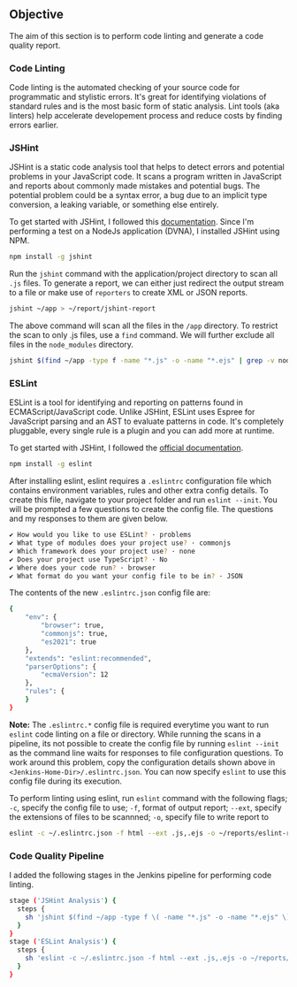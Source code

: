 ## **Objective**

The aim of this section is to perform code linting and generate a code quality report.

### **Code Linting**

Code linting is the automated checking of your source code for programmatic and stylistic errors. It's great for identifying violations of standard rules and is the most basic form of static analysis. Lint tools (aka linters) help accelerate developement process and reduce costs by finding errors earlier.

### **JSHint**

JSHint is a static code analysis tool that helps to detect errors and potential problems in your JavaScript code. It scans a program written in JavaScript and reports about commonly made mistakes and potential bugs. The potential problem could be a syntax error, a bug due to an implicit type conversion, a leaking variable, or something else entirely.

To get started with JSHint, I followed this [documentation](https://jshint.com/docs/). Since I'm performing a test on a  NodeJs application (DVNA), I installed JSHint using NPM.

```bash
npm install -g jshint
```

Run the `jshint` command with the application/project directory to scan all `.js` files. To generate a report, we can either just redirect the output stream to a file or make use of `reporters` to create XML or JSON reports. 

```bash
jshint ~/app > ~/report/jshint-report
```

The above command will scan all the files in the `/app` directory. To restrict the scan to only .js files, use a `find` command. We will further exclude all files in the `node_modules` directory.

```bash
jshint $(find ~/app -type f -name "*.js" -o -name "*.ejs" | grep -v node_modules) > ~/reports/jshint-report
```


### **ESLint**

ESLint is a tool for identifying and reporting on patterns found in ECMAScript/JavaScript code. Unlike JSHint, ESLint uses Espree for JavaScript parsing and an AST to evaluate patterns in code. It's completely pluggable, every single rule is a plugin and you can add more at runtime.

To get started with JSHint, I followed the [official documentation](https://eslint.org/docs/user-guide/getting-started). 

```bash
npm install -g eslint 
```
After installing eslint, eslint requires a `.eslintrc` configuration file which contains environment variables, rules and other extra config details. To create this file, navigate to your project folder and run `eslint --init`. You will be prompted a few questions to create the config file. The questions and my responses to them are given below.

```bash
✔ How would you like to use ESLint? · problems
✔ What type of modules does your project use? · commonjs
✔ Which framework does your project use? · none
✔ Does your project use TypeScript? · No
✔ Where does your code run? · browser
✔ What format do you want your config file to be in? · JSON
```

The contents of the new `.eslintrc.json` config file are:
```bash
{
    "env": {
        "browser": true,
        "commonjs": true,
        "es2021": true
    },
    "extends": "eslint:recommended",
    "parserOptions": {
        "ecmaVersion": 12
    },
    "rules": {
    }
}
```
**Note:** The `.eslintrc.*` config file is required everytime you want to run `eslint` code linting on a file or directory. While running the scans in a pipeline, its not possible to create the config file by running `eslint --init` as the command line waits for responses to file configuration questions. To work around this problem, copy the configuration details shown above in `<Jenkins-Home-Dir>/.eslintrc.json`. You can now specify `eslint` to use this config file during its execution.

To perform linting using eslint, run `eslint` command with the following flags;
`-c`, specify the config file to use;
`-f`, format of output report;
`--ext`, specify the extensions of files to be scannned;
`-o`, specify file to write report to

```bash
eslint -c ~/.eslintrc.json -f html --ext .js,.ejs -o ~/reports/eslint-report.html ~/app
```

### **Code Quality Pipeline**

I added the following stages in the Jenkins pipeline for performing code linting.

```bash
stage ('JSHint Analysis') {
  steps {
    sh 'jshint $(find ~/app -type f \( -name "*.js" -o -name "*.ejs" \) | grep -v node_modules) > ~/reports/jshint-report || true'
  }
}
stage ('ESLint Analysis') {
  steps {
    sh 'eslint -c ~/.eslintrc.json -f html --ext .js,.ejs -o ~/reports/eslint-report.html ~/app || true'
  }
}
```

